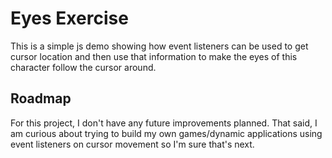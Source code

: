 # Eyes Exercise

This is a simple js demo showing how event listeners can be used to get cursor location and then use that information to make the eyes of this character follow the cursor around.

## Roadmap

For this project, I don't have any future improvements planned. That said, I am curious about trying to build my own games/dynamic applications using event listeners on cursor movement so I'm sure that's next.
